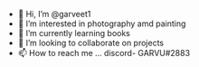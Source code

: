 - 👋 Hi, I’m @garveet1
- 👀 I’m interested in photography amd painting
- 🌱 I’m currently learning books
- 💞️ I’m looking to collaborate on projects
- 📫 How to reach me ... discord- GARVU#2883

<!---
garveet1/garveet1 is a ✨ special ✨ repository because its `README.md` (this file) appears on your GitHub profile.
You can click the Preview link to take a look at your changes.
--->
